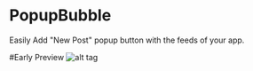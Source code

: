 # PopupBubble
Easily Add  "New Post" popup button with the feeds of your app.

#Early Preview
![alt tag](http://www.webianks.com/popupbubble/1.png)
